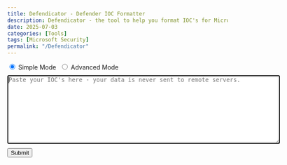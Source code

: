 ```yaml
---
title: Defendicator - Defender IOC Formatter
description: Defendicator - the tool to help you format IOC's for Microsoft Defender XDR on your device.
date: 2025-07-03
categories: [Tools]
tags: [Microsoft Security]
permalink: "/Defendicator"
---
```

<div id=divChooseMode>
    <input type=radio id=btnSimpleMode name="btnChooseMode" value="Simple" checked>
    <label for=btnSimpleMode>Simple Mode </label>
    <input type=radio id=btnAdvMode name="btnChooseMode" value="Advanced" style="margin-left: 10px">
    <label for=btnAdvMode>Advanced Mode </label>
</div>
<div id=divOptions hidden>
    <input type=checkbox id=chkQueryToggle value="1" label="Generate Advanced Hunting queries" checked/>
    <label for="chkQueryToggle">Generate Advanced Hunting queries</label><br>
    <input type=checkbox id=chkUrlConvertToggle value="1" label="Convert URL's to domains" checked/>
    <label for="chkUrlConvertToggle">Convert URL's to domains</label><br>
    <input type=checkbox id=chkAlertsToggle value="1" label="Generate alerts for indicator events" checked/>
    <label for="chkAlertsToggle">Generate alerts for indicator events</label><br>
</div>
<div style="margin-top: 10px">
    <textarea id=txtInput name=txtInput rows=10 cols=75 required autofocus placeholder="Paste your IOC's here - your data is never sent to remote servers."></textarea>
</div>
<div id=divButtons style="margin-top: 10px">
    <input type=submit id=btnSubmit value=Submit onclick="formatIndicators()">
    <a id=formDownload>
        <input type=submit id=btnDownload value=Save hidden>
    </a>
</div>

<p id=pQueryOutput hidden>
    Advanced Hunting Queries
    <textarea id=txtQueryOutput name=txtQueryOutput rows=10 cols=75 readonly></textarea>
</p>

<script type="text/javascript" src="/assets/script/Defendicator.js"></script>

<script>
    let objChooseMode = document.getElementById("divChooseMode")
    objChooseMode.addEventListener('change',function(){
        if (document.getElementById("btnAdvMode").checked) {
            console.log("Switching to advanced mode...")
            document.getElementById("divOptions").hidden = false
        } else {
            console.log("Switching to simple mode...")
            document.getElementById("divOptions").hidden = true
        }
    })
</script>